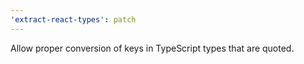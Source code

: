 ```yaml
---
'extract-react-types': patch
---
```


Allow proper conversion of keys in TypeScript types that are quoted.
